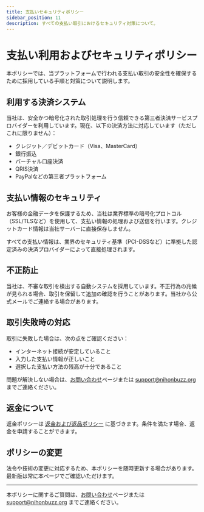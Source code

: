 ```yaml
---
title: 支払いセキュリティポリシー
sidebar_position: 11
description: すべての支払い取引におけるセキュリティ対策について。
---
```


# 支払い利用およびセキュリティポリシー

本ポリシーでは、当プラットフォームで行われる支払い取引の安全性を確保するために採用している手順と対策について説明します。

## 利用する決済システム

当社は、安全かつ暗号化された取引処理を行う信頼できる第三者決済サービスプロバイダーを利用しています。現在、以下の決済方法に対応しています（ただしこれに限りません）：

- クレジット／デビットカード（Visa、MasterCard）
- 銀行振込
- バーチャル口座決済
- QRIS決済
- PayPalなどの第三者プラットフォーム

## 支払い情報のセキュリティ

お客様の金融データを保護するため、当社は業界標準の暗号化プロトコル（SSL/TLSなど）を使用して、支払い情報の処理および送信を行います。クレジットカード情報は当社サーバーに直接保存しません。

すべての支払い情報は、業界のセキュリティ基準（PCI-DSSなど）に準拠した認定済みの決済プロバイダーによって直接処理されます。

## 不正防止

当社は、不審な取引を検出する自動システムを採用しています。不正行為の兆候が見られる場合、取引を保留して追加の確認を行うことがあります。当社から公式メールでご連絡する場合があります。

## 取引失敗時の対応

取引に失敗した場合は、次の点をご確認ください：

- インターネット接続が安定していること
- 入力した支払い情報が正しいこと
- 選択した支払い方法の残高が十分であること

問題が解決しない場合は、[お問い合わせ](/hubungi-kami)ページまたは [support@nihonbuzz.org](mailto:support@nihonbuzz.org) までご連絡ください。

## 返金について

返金ポリシーは [返金および返品ポリシー](/legal/refund-return-policy) に基づきます。条件を満たす場合、返金を申請することができます。

## ポリシーの変更

法令や技術の変更に対応するため、本ポリシーを随時更新する場合があります。最新版は常に本ページでご確認いただけます。

---

本ポリシーに関するご質問は、[お問い合わせ](/hubungi-kami)ページまたは [support@nihonbuzz.org](mailto:support@nihonbuzz.org) までご連絡ください。
